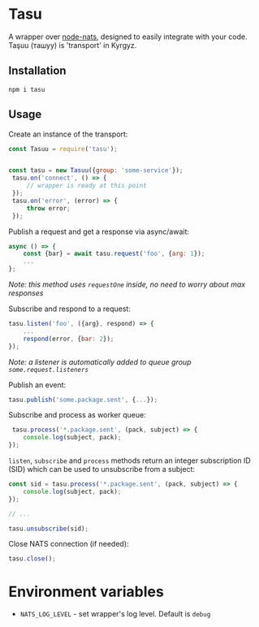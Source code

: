 Tasu
====

A wrapper over [node-nats](https://github.com/nats-io/node-nats), designed
to easily integrate with your code. Taşuu (ташуу) is 'transport' in Kyrgyz.


Installation
------------

```
npm i tasu
```

Usage
-----

Create an instance of the transport:

```js
const Tasuu = require('tasu');


const tasu = new Tasuu({group: 'some-service'});
 tasu.on('connect', () => {
     // wrapper is ready at this point
 });
 tasu.on('error', (error) => {
     throw error;
 });
```


Publish a request and get a response via async/await:

```js
async () => {
    const {bar} = await tasu.request('foo', {arg: 1});
    ...
};

```
_Note: this method uses `requestOne` inside, no need to worry about max  
responses_ 


Subscribe and respond to a request:

```js
tasu.listen('foo', ({arg}, respond) => {
    ...
    respond(error, {bar: 2});
});
```

_Note: a listener is automatically added to queue group `some.request.listeners`_


Publish an event:

```js
tasu.publish('some.package.sent', {...});
```

Subscribe and process as worker queue:

```js
 tasu.process('*.package.sent', (pack, subject) => {
    console.log(subject, pack);
});
```

`listen`, `subscribe` and `process` methods return an integer subscription ID (SID) which can be used to unsubscribe from a subject:

```js
const sid = tasu.process('*.package.sent', (pack, subject) => {
    console.log(subject, pack);
});

// ...

tasu.unsubscribe(sid);
```

Close NATS connection (if needed):

```js
tasu.close();
```

Environment variables
=====================

- `NATS_LOG_LEVEL` - set wrapper's log level. Default is `debug`
